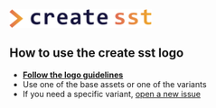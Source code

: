 <img src="create-sst.svg?raw=true&sanitize=true" width="50%" />

## How to use the create sst logo

- [**Follow the logo guidelines**](https://github.com/serverless-stack/identity/blob/main/create-sst/logo-guidelines.pdf)
- Use one of the base assets or one of the variants
- If you need a specific variant, [open a new issue](https://github.com/serverless-stack/identity/issues/new)

